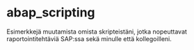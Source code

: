 # abap_scripting
Esimerkkejä muutamista omista skripteistäni, jotka nopeuttavat raportointitehtäviä SAP:ssa sekä minulle että kollegoilleni.
